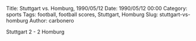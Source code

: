 Title: Stuttgart vs. Homburg, 1990/05/12
Date: 1990/05/12 00:00
Category: sports
Tags: football, football scores, Stuttgart, Homburg
Slug: stuttgart-vs-homburg
Author: carbonero


Stuttgart 2 - 2 Homburg
